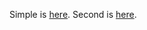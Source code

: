 <!-- (dl (section-meta Info) ) -->

Simple is [here](<!-- (dl (get-path simple)) -->).
Second is [here](<!-- (dl (get-path diff)) -->).